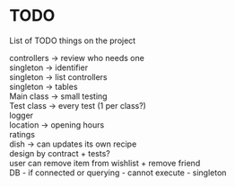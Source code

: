 # TODO
List of TODO things on the project

controllers → review who needs one <br />
singleton → identifier <br />
singleton → list controllers <br />
singleton → tables <br />
Main class → small testing <br />
Test class → every test (1 per class?) <br />
logger <br />
location → opening hours <br />
ratings <br />
dish → can updates its own recipe <br />
design by contract + tests? <br />
user can remove item from wishlist + remove friend<br />
DB - if connected or querying - cannot execute - singleton <br />
